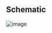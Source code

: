 ## Schematic

![image](https://github.com/huydo272/PLL_PBKIC/assets/84896940/694432d3-7fda-423f-bfcd-fb89917fadde)

## 

